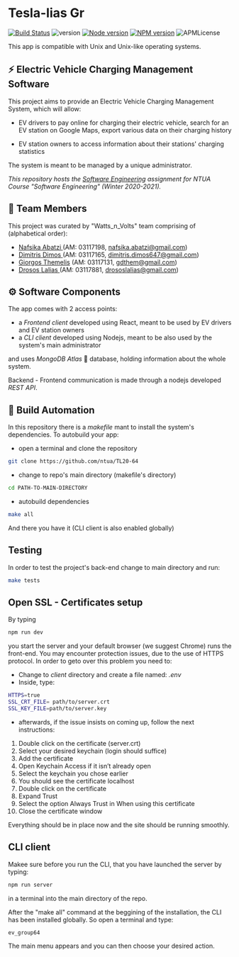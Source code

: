 # Tesla-lias Gr

[![Build Status](https://travis-ci.com/panga/node-shield.svg?branch=master)](https://travis-ci.com/panga/node-shield)
![version](https://img.shields.io/badge/version-1.0.0-blue)
[![Node version](http://img.shields.io/badge/node-15.10.0-blue.svg)](http://img.shields.io/badge/node-0.10.x-brightgreen.svg)
[![NPM version](http://img.shields.io/badge/npm-7.6.1-blue.svg)](http://img.shields.io/badge/npm-7.6.1-blue.svg)
![APMLicense](https://img.shields.io/badge/license-MIT-green.svg)

This app is compatible with Unix and Unix-like operating systems.

## :zap: Electric Vehicle Charging Management Software

This project aims to provide an Electric Vehicle Charging Management System, which will allow:

* EV drivers to pay online for charging their electric vehicle, search for an EV station on Google Maps, export various data on their charging history

* EV station owners to access information about their stations' charging statistics

The system is meant to be managed by a unique administrator.


_This repository hosts the [Software Engineering](https://shmmy.ntua.gr/wiki/index.php/Τεχνολογία_Λογισμικού) assignment for NTUA Course "Software Engineering" (Winter 2020-2021)._


## :muscle: Team Members

This project was curated by "Watts_n_Volts" team comprising of (alphabetical order):
 * [Nafsika Abatzi  ](https://github.com/nafsika24)    (AM: 03117198, nafsika.abatzi@gmail.com)
 * [Dimitris Dimos  ](https://github.com/d-dimos)      (AM: 03117165, dimitris.dimos647@gmail.com)
 * [Giorgos Themelis](https://github.com/gdthemis)     (AM: 03117131, gdthem@gmail.com)
 * [Drosos Lalias   ](https://github.com/drososlalias) (AM: 03117881, drososlalias@gmail.com)


## :gear: Software Components

The app comes with 2 access points:

* a _Frontend client_ developed using React, meant to be used by EV drivers and EV station owners
* a _CLI client_ developed using Nodejs, meant to be also used by the system's main administrator 

and uses _MongoDB Atlas_ :leaves: database, holding information about the whole system.

Backend - Frontend communication is made through a nodejs developed _REST API_.  



## :link: Build Automation

In this repository there is a _makefile_ mant to install the system's dependencies. To autobuild your app:

* open a terminal and clone the repository
```bash
git clone https://github.com/ntua/TL20-64
```
* change to repo's main directory (makefile's directory)
```bash
cd PATH-TO-MAIN-DIRECTORY
```

* autobuild dependencies
```bash
make all
```
And there you have it (CLI client is also enabled globally)

## Testing

In order to test the project's back-end change to main directory and run:
```bash
make tests
```

## Open SSL - Certificates setup
By typing
```bash
npm run dev
```

you start the server and your default browser (we suggest Chrome) runs the front-end.
You may encounter protection issues, due to the use of HTTPS protocol. In order to geto over this problem you need to:

* Change to _client_ directory and create a file named: _.env_
* Inside, type:
```bash
HTTPS=true
SSL_CRT_FILE= path/to/server.crt
SSL_KEY_FILE=path/to/server.key
```
* afterwards, if the issue insists on coming up, follow the next instructions:

1. Double click on the certificate (server.crt)
2. Select your desired keychain (login should suffice)
3. Add the certificate
4. Open Keychain Access if it isn’t already open
5. Select the keychain you chose earlier
6. You should see the certificate localhost
7. Double click on the certificate
8. Expand Trust
9. Select the option Always Trust in When using this certificate
10. Close the certificate window

Everything should be in place now and the site should be running smoothly.

## CLI client

Makee sure before you run the CLI, that you have launched the server by typing:
```bash
npm run server
```
in a terminal into the main directory of the repo.

After the "make all" command at the beggining of the installation, the CLI has been installed globally. So open a terminal and type:
```bash
ev_group64
```
The main menu appears and you can then choose your desired action.
